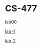 # CS-477

[lab00](https://github.com/khelifanasir/CS-477/tree/main/lab00)

[lab-1](https://github.com/khelifanasir/CS-477/tree/main/lab-1)

[lab-2](https://github.com/khelifanasir/CS-477/tree/main/lab-2)




